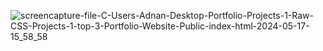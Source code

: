 ![screencapture-file-C-Users-Adnan-Desktop-Portfolio-Projects-1-Raw-CSS-Projects-1-top-3-Portfolio-Website-Public-index-html-2024-05-17-15_58_58](https://github.com/Nur-Adnan/Portfolio_Website_Using_HTML_CSS/assets/56475820/c69fbdaa-2ec6-47d6-9a31-256bd844451d)
